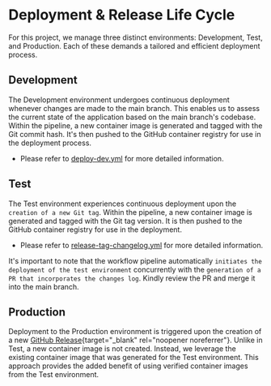 # Deployment & Release Life Cycle

For this project, we manage three distinct environments: Development, Test, and Production. Each of these demands a tailored and efficient deployment process.

## Development

The Development environment undergoes continuous deployment whenever changes are made to the main branch. This enables us to assess the current state of the application based on the main branch's codebase. Within the pipeline, a new container image is generated and tagged with the Git commit hash. It's then pushed to the GitHub container registry for use in the deployment process.

- Please refer to [deploy-dev.yml](../.github/workflows/deploy-dev.yml) for more detailed information.

## Test

The Test environment experiences continuous deployment upon the `creation of a new Git tag`. Within the pipeline, a new container image is generated and tagged with the Git tag version. It is then pushed to the GitHub container registry for use in the deployment.

- Please refer to [release-tag-changelog.yml](../.github/workflows/release-tag-changelog.yml) for more detailed information.

It's important to note that the workflow pipeline automatically `initiates the deployment of the test environment` concurrently with the `generation of a PR that incorporates the changes log`. Kindly review the PR and merge it into the main branch.

## Production

Deployment to the Production environment is triggered upon the creation of a new [GitHub Release](https://docs.github.com/en/repositories/releasing-projects-on-github/about-releases){target="\_blank" rel="noopener noreferrer"}. Unlike in Test, a new container image is not created. Instead, we leverage the existing container image that was generated for the Test environment. This approach provides the added benefit of using verified container images from the Test environment.

